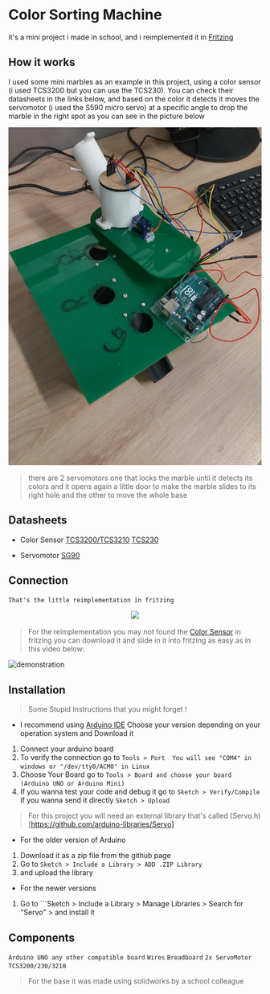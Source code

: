 # Color Sorting Machine

it's a mini project i made in school, and i reimplemented it in [Fritzing](https://fritzing.org/download/) 


## How it works 

I used some mini marbles as an example in this project, using a color sensor (i used TCS3200 but you can use the TCS230). You can check their datasheets in the links below, and based on the color it detects it moves the servomotor (i used the S590 micro servo) at a specific angle to drop the marble in the right spot as you can see in the picture below 

<p align="center">
  <img src="https://raw.githubusercontent.com/UncleJ4ck/IT-Stuff/main/Arduino/ColorSorting/img/final_project.jpg"/>
</p>

> there are 2 servomotors one that locks the marble until it detects its colors and it opens again a little door to make the marble slides to its right hole and the other to move the whole base 

## Datasheets 

- Color Sensor
[TCS3200/TCS3210](https://s3-sa-east-1.amazonaws.com/robocore-lojavirtual/889/TCS230%20Datasheet.pdf)
[TCS230](https://www.mouser.com/catalog/specsheets/tcs3200-e11.pdf)

- Servomotor
[SG90](http://www.ee.ic.ac.uk/pcheung/teaching/DE1_EE/stores/sg90_datasheet.pdf)

## Connection

```That's the little reimplementation in fritzing```

<p align="center">
  <img src="https://raw.githubusercontent.com/UncleJ4ck/IT-Stuff/main/Arduino/ColorSorting/img/reimplementation.png"/>
</p>

> For the reimplementation you may not found the [Color Sensor](https://github.com/UncleJ4ck/IT-Stuff/blob/main/Arduino/ColorSorting/TCS230%20Color%20Sensor.fzpz?raw=true) in fritzing you can download it and slide in it into fritzing as easy as in this video below:

![demonstration](https://raw.githubusercontent.com/UncleJ4ck/IT-Stuff/main/Arduino/ColorSorting/img/demonstration.gif)

## Installation 

> Some Stupid Instructions that you might forget !

- I recommend using [Arduino IDE](https://www.arduino.cc/en/software) Choose your version depending on your operation system and Download it  
1. Connect your arduino board
2. To verify the connection go to ```Tools > Port  You will see "COM4" in windows or "/dev/tty0/ACM0" in Linux```  
3. Choose Your Board go to ```Tools > Board and choose your board (Arduino UNO or Arduino Mini)```
4. If you wanna test your code and debug it go to ```Sketch > Verify/Compile``` if you wanna send it directly ```Sketch > Upload```

> For this project you will need an external library that's called (Servo.h)[https://github.com/arduino-libraries/Servo] 

- For the older version of Arduino 
1. Download it as a zip file from the github page
2. Go to ```Sketch > Include a Library > ADD .ZIP Library```
3. and upload the library


- For the newer versions 
1. Go to ```Sketch > Include a Library > Manage Libraries > Search for "Servo" >  and install it 



## Components 

`Arduino UNO any other compatible board`
`Wires`
`Breadboard`
`2x ServoMotor`
`TCS3200/230/3210`

> For the base it was made using solidworks by a school colleague 